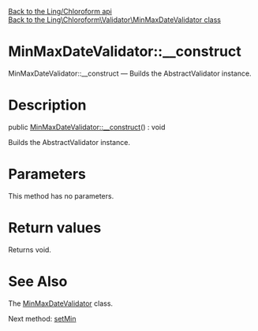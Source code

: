 [Back to the Ling/Chloroform api](https://github.com/lingtalfi/Chloroform/blob/master/doc/api/Ling/Chloroform.md)<br>
[Back to the Ling\Chloroform\Validator\MinMaxDateValidator class](https://github.com/lingtalfi/Chloroform/blob/master/doc/api/Ling/Chloroform/Validator/MinMaxDateValidator.md)


MinMaxDateValidator::__construct
================



MinMaxDateValidator::__construct — Builds the AbstractValidator instance.




Description
================


public [MinMaxDateValidator::__construct](https://github.com/lingtalfi/Chloroform/blob/master/doc/api/Ling/Chloroform/Validator/MinMaxDateValidator/__construct.md)() : void




Builds the AbstractValidator instance.




Parameters
================

This method has no parameters.


Return values
================

Returns void.








See Also
================

The [MinMaxDateValidator](https://github.com/lingtalfi/Chloroform/blob/master/doc/api/Ling/Chloroform/Validator/MinMaxDateValidator.md) class.

Next method: [setMin](https://github.com/lingtalfi/Chloroform/blob/master/doc/api/Ling/Chloroform/Validator/MinMaxDateValidator/setMin.md)<br>

